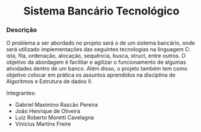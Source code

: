 <h1 align="center">Sistema Bancário Tecnológico</h1>

<h3>Descrição</h3>
O problema a ser abordado no projeto será o de um sistema bancário, onde será utilizado implementações das seguintes tecnologias na linguagem C: ista, fila, ordenação, alocação, sequência, busca, struct, entre outros. O objetivo da abordagem é facilitar e agilizar o funcionamento de algumas atividades dentro de um banco. Além disso, o projeto também tem como objetivo colocar em prática os assuntos aprendidos na disciplina de Algoritmos e Estrutura de dados II.


Integrantes:

* Gabriel Maximino Rascão Pereira
* João Henrique de Oliveira
* Luiz Roberto Moretti Cavelagna
* Vinícius Martins Freire
